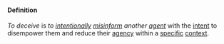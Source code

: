 #### Definition

*To deceive* is *to [intentionally](https://github.com/gcassel/Modular-Organization-Terminology/blob/master/terms/intend.md) [misinform](https://github.com/gcassel/Modular-Organization-Terminology/blob/master/terms/misinform.md) another [agent](https://github.com/gcassel/Modular-Organization-Terminology/blob/master/terms/agent.md)* with the [intent](https://github.com/gcassel/Modular-Organization-Terminology/blob/master/terms/intend.md) to disempower them and reduce their [agency](https://github.com/gcassel/Modular-Organization-Terminology/blob/master/terms/agency.md) within a [specific](https://github.com/gcassel/Modular-Organization-Terminology/blob/master/terms/specific.md) [context](https://github.com/gcassel/Modular-Organization-Terminology/blob/master/terms/context.md).
